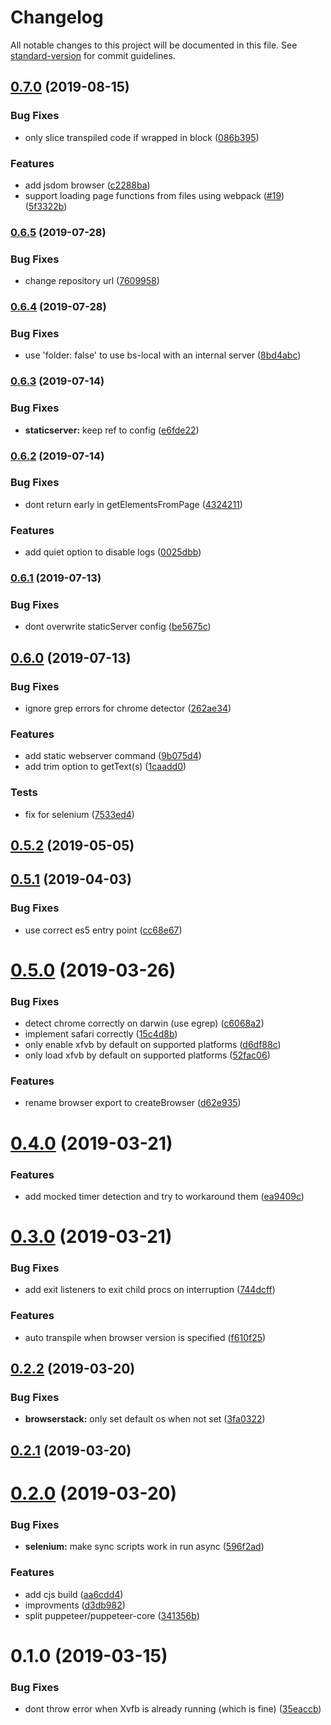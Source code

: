# Changelog

All notable changes to this project will be documented in this file. See [standard-version](https://github.com/conventional-changelog/standard-version) for commit guidelines.

## [0.7.0](https://github.com/nuxt/tib/compare/v0.6.5...v0.7.0) (2019-08-15)


### Bug Fixes

* only slice transpiled code if wrapped in block ([086b395](https://github.com/nuxt/tib/commit/086b395))


### Features

* add jsdom browser ([c2288ba](https://github.com/nuxt/tib/commit/c2288ba))
* support loading page functions from files using webpack ([#19](https://github.com/nuxt/tib/issues/19)) ([5f3322b](https://github.com/nuxt/tib/commit/5f3322b))

### [0.6.5](https://github.com/nuxt/tib/compare/v0.6.4...v0.6.5) (2019-07-28)


### Bug Fixes

* change repository url ([7609958](https://github.com/nuxt/tib/commit/7609958))



### [0.6.4](https://github.com/nuxt/tib/compare/v0.6.3...v0.6.4) (2019-07-28)


### Bug Fixes

* use 'folder: false' to use bs-local with an internal server ([8bd4abc](https://github.com/nuxt/tib/commit/8bd4abc))



### [0.6.3](https://github.com/nuxt/tib/compare/v0.6.2...v0.6.3) (2019-07-14)


### Bug Fixes

* **staticserver:** keep ref to config ([e6fde22](https://github.com/nuxt/tib/commit/e6fde22))



### [0.6.2](https://github.com/nuxt/tib/compare/v0.6.1...v0.6.2) (2019-07-14)


### Bug Fixes

* dont return early in getElementsFromPage ([4324211](https://github.com/nuxt/tib/commit/4324211))


### Features

* add quiet option to disable logs ([0025dbb](https://github.com/nuxt/tib/commit/0025dbb))



### [0.6.1](https://github.com/nuxt/tib/compare/v0.6.0...v0.6.1) (2019-07-13)


### Bug Fixes

* dont overwrite staticServer config ([be5675c](https://github.com/nuxt/tib/commit/be5675c))



## [0.6.0](https://github.com/nuxt/tib/compare/v0.5.2...v0.6.0) (2019-07-13)


### Bug Fixes

* ignore grep errors for chrome detector ([262ae34](https://github.com/nuxt/tib/commit/262ae34))


### Features

* add static webserver command ([9b075d4](https://github.com/nuxt/tib/commit/9b075d4))
* add trim option to getText(s) ([1caadd0](https://github.com/nuxt/tib/commit/1caadd0))


### Tests

* fix for selenium ([7533ed4](https://github.com/nuxt/tib/commit/7533ed4))



## [0.5.2](https://github.com/nuxt/tib/compare/v0.5.1...v0.5.2) (2019-05-05)



## [0.5.1](https://github.com/nuxt/tib/compare/v0.5.0...v0.5.1) (2019-04-03)


### Bug Fixes

* use correct es5 entry point ([cc68e67](https://github.com/nuxt/tib/commit/cc68e67))



# [0.5.0](https://github.com/nuxt/tib/compare/v0.4.0...v0.5.0) (2019-03-26)


### Bug Fixes

* detect chrome correctly on darwin (use egrep) ([c6068a2](https://github.com/nuxt/tib/commit/c6068a2))
* implement safari correctly ([15c4d8b](https://github.com/nuxt/tib/commit/15c4d8b))
* only enable xfvb by default on supported platforms ([d6df88c](https://github.com/nuxt/tib/commit/d6df88c))
* only load xfvb by default on supported platforms ([52fac06](https://github.com/nuxt/tib/commit/52fac06))


### Features

* rename browser export to createBrowser ([d62e935](https://github.com/nuxt/tib/commit/d62e935))



# [0.4.0](https://github.com/nuxt/tib/compare/v0.3.0...v0.4.0) (2019-03-21)


### Features

* add mocked timer detection and try to workaround them ([ea9409c](https://github.com/nuxt/tib/commit/ea9409c))



# [0.3.0](https://github.com/nuxt/tib/compare/v0.2.2...v0.3.0) (2019-03-21)


### Bug Fixes

* add exit listeners to exit child procs on interruption ([744dcff](https://github.com/nuxt/tib/commit/744dcff))


### Features

* auto transpile when browser version is specified ([f610f25](https://github.com/nuxt/tib/commit/f610f25))



## [0.2.2](https://github.com/nuxt/tib/compare/v0.2.1...v0.2.2) (2019-03-20)


### Bug Fixes

* **browserstack:** only set default os when not set ([3fa0322](https://github.com/nuxt/tib/commit/3fa0322))



## [0.2.1](https://github.com/nuxt/tib/compare/v0.2.0...v0.2.1) (2019-03-20)



# [0.2.0](https://github.com/nuxt/tib/compare/v0.1.0...v0.2.0) (2019-03-20)


### Bug Fixes

* **selenium:** make sync scripts work in run async ([596f2ad](https://github.com/nuxt/tib/commit/596f2ad))


### Features

* add cjs build ([aa6cdd4](https://github.com/nuxt/tib/commit/aa6cdd4))
* improvments ([d3db982](https://github.com/nuxt/tib/commit/d3db982))
* split puppeteer/puppeteer-core ([341356b](https://github.com/nuxt/tib/commit/341356b))



# 0.1.0 (2019-03-15)


### Bug Fixes

* dont throw error when Xvfb is already running (which is fine) ([35eaccb](https://github.com/nuxt/tib/commit/35eaccb))
